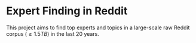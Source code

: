 # Expert Finding in Reddit
This project aims to find top experts and topics in a large-scale raw Reddit corpus ($\geq 1.5TB$) in the last 20 years.
##

